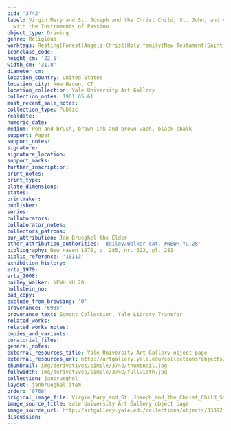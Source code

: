 ```yaml
---
pid: '3742'
label: Virgin Mary and St. Joseph and the Christ Child, St. John, and Angels Playing
  with the Instruments of Passion
object_type: Drawing
genre: Religious
worktags: Resting|Forest|Angels|Christ|Holy family|New Testament|Saint|Virgin Mary
iconclass_code:
height_cm: '22.6'
width_cm: '31.8'
diameter_cm:
location_country: United States
location_city: New Haven, CT
location_collection: Yale University Art Gallery
collection_notes: 1961.65.61
most_recent_sale_notes:
collection_type: Public
realdate:
numeric_date:
medium: Pen and brush, brown ink and brown wash, black chalk
support: Paper
support_notes:
signature:
signature_location:
support_marks:
further_inscription:
print_notes:
print_type:
plate_dimensions:
states:
printmaker:
publisher:
series:
collaborators:
collaborator_notes:
collectors_patrons:
our_attribution: Jan Brueghel the Elder
other_attribution_authorities: 'Bailey/Walker cat. #NEWH.YU.28'
bibliography: New Haven 1970, p. 285, nr. 523, pl. 281
biblio_reference: '10113'
exhibition_history:
ertz_1979:
ertz_2008:
bailey_walker: NEWH.YU.28
hollstein_no:
bad_copy:
exclude_from_browsing: '0'
provenance: '6935'
provenance_text: Egmont Collection, Yale Library Transfer
related_works:
related_works_notes:
copies_and_variants:
curatorial_files:
general_notes:
external_resources_title: Yale University Art Gallery object page
external_resources_url: http://artgallery.yale.edu/collections/objects/33892
thumbnail: img/derivatives/simple/3742/thumbnail.jpg
fullwidth: img/derivatives/simple/3742/fullwidth.jpg
collection: janbrueghel
layout: janbrueghel_item
order: '0768'
original_image_file: Virgin_Mary_and_St._Joseph_and_the_Christ_Child_St._John_and_Angels_Playing_with_the_Instruments_of_Passion_1961.65.61_Yale.jpg
image_source_title: Yale University Art Gallery object page
image_source_url: http://artgallery.yale.edu/collections/objects/33892
discussion:
---
```

